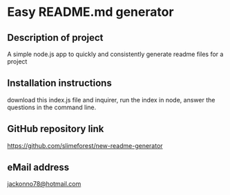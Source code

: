 # Easy README.md generator
## Description of project
A simple node.js app to quickly and consistently generate readme files for a project
## Installation instructions
download this index.js file and inquirer, run the index in node, answer the questions in the command line.
## GitHub repository link
https://github.com/slimeforest/new-readme-generator
## eMail address
jackonno78@hotmail.com
